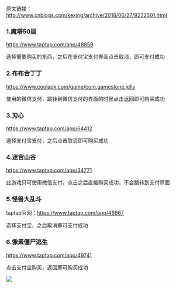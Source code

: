 原文链接：http://www.cnblogs.com/kexing/archive/2018/06/27/9232501.html

### 1.魔塔50层

https://www.taptap.com/app/48859

选择需要购买的东西，之后在支付宝支付界面点击取消，即可支付成功

### 2.布布合丁丁

https://www.coolapk.com/game/com.gamestone.jelly

使用的微信支付，跳转到微信支付的界面的时候点击返回即可购买成功

### 3.刃心

https://www.taptap.com/app/64412

选择支付宝支付，之后点击取消即可购买成功

### 4.迷宫山谷

https://www.taptap.com/app/34771

此游戏只可使用微信支付，点击之后直接购买成功，不会跳转到支付界面

### 5.怪兽大乱斗

taptap官网：https://www.taptap.com/app/46667

选择支付宝，之后取消即可支付成功

### 6.像素僵尸逃生

https://www.taptap.com/app/49741

点击支付宝购买，返回即可购买成功

![](https://images2018.cnblogs.com/blog/1210268/201806/1210268-20180626213416827-42116263.png)